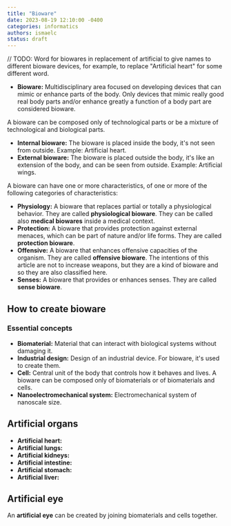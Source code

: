 ```yaml
---
title: "Bioware"
date: 2023-08-19 12:10:00 -0400
categories: informatics
authors: ismaelc
status: draft
---
```


// TODO: Word for biowares in replacement of artificial to give names to different bioware devices, for example, to replace "Artificial heart" for some different word.

- **Bioware:** Multidisciplinary area focused on developing devices that can mimic or enhance parts of the body. Only devices that mimic really good real body parts and/or enhance greatly a function of a body part are considered bioware.

A bioware can be composed only of technological parts or be a mixture of technological and biological parts.

- **Internal bioware:** The bioware is placed inside the body, it's not seen from outside. Example: Artificial heart.
- **External bioware:** The bioware is placed outside the body, it's like an extension of the body, and can be seen from outside. Example: Artificial wings.

A bioware can have one or more characteristics, of one or more of the following categories of characteristics:

- **Physiology:** A bioware that replaces partial or totally a physiological behavior. They are called **physiological bioware**. They can be called also **medical biowares** inside a medical context.
- **Protection:** A bioware that provides protection against external menaces, which can be part of nature and/or life forms. They are called **protection bioware**.
- **Offensive:** A bioware that enhances offensive capacities of the organism. They are called **offensive bioware**. The intentions of this article are not to increase weapons, but they are a kind of bioware and so they are also classified here.
- **Senses:** A bioware that provides or enhances senses. They are called **sense bioware**.

## How to create bioware

### Essential concepts

- **Biomaterial:** Material that can interact with biological systems without damaging it.
- **Industrial design:** Design of an industrial device. For bioware, it's used to create them.
- **Cell:** Central unit of the body that controls how it behaves and lives. A bioware can be composed only of biomaterials or of biomaterials and cells.
- **Nanoelectromechanical system:** Electromechanical system of nanoscale size.

## Artificial organs

- **Artificial heart:**
- **Artificial lungs:**
- **Artificial kidneys:**
- **Artificial intestine:**
- **Artificial stomach:**
- **Artificial liver:**

## Artificial eye

An **artificial eye** can be created by joining biomaterials and cells together.

